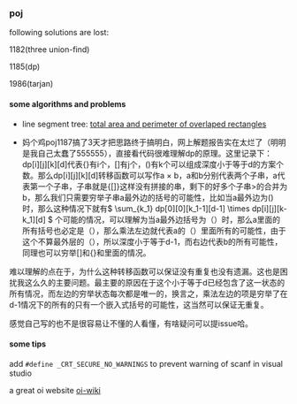 ### poj

following solutions are lost:

1182(three union-find) 

1185(dp)

1986(tarjan)

#### some algorithms and problems

- line segment tree: [total area and perimeter of overlaped rectangles](https://blog.csdn.net/tomorrowtodie/article/details/52048323)

- 妈个鸡poj1187搞了3天才把思路终于搞明白，网上解题报告实在太烂了（明明是我自己太蠢了555555），直接看代码很难理解dp的原理。这里记录下：
dp[i][j][k][d]代表{}有i个，[]有j个，()有k个可以组成深度小于等于d的方案个数。那么dp[i][j][k][d]转移函数可以写作a × b，a和b分别代表两个子串，a代表第一个子串，子串就是{[]}这样没有拼接的串，剩下的好多个子串>的合并为b，那么我们只需要穷举子串a最外边的括号的可能性，比如当a最外边为()时，那么这种情况下就有$ \sum_{k_1} dp[0][0][k_1-1][d-1] \times dp[i][j][k-k_1][d] $ 个可能的情况，可以理解为当a最外边括号为（）时，那么a里面的所有括号也必定是（），那么乘法左边就代表a的（）里面所有的可能性，由于这个不算最外层的（），所以深度小于等于d-1，而右边代表b的所有可能性，同理也可以穷举[]和{}和里面的情况。

难以理解的点在于，为什么这种转移函数可以保证没有重复也没有遗漏。这也是困扰我这么久的主要问题。最主要的原因在于这个小于等于d已经包含了这一状态的所有情况，而左边的穷举状态每次都是唯一的，换言之，乘法左边的项是穷举了在d-1情况下的所有的只有一个嵌入式括号的可能性，这当然可以保证无重复。

感觉自己写的也不是很容易让不懂的人看懂，有啥疑问可以提issue哈。

#### some tips

add ```#define _CRT_SECURE_NO_WARNINGS``` to prevent warning of scanf in visual studio

a great oi website [oi-wiki](https://oi-wiki.org)


